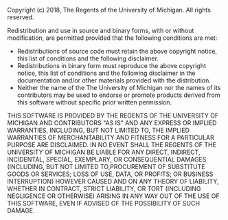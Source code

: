 Copyright (c) 2018, The Regents of the University of Michigan.
All rights reserved.

Redistribution and use in source and binary forms, with or without
modification, are permitted provided that the following conditions are
met:

* Redistributions of source code must retain the above copyright
  notice, this list of conditions and the following disclaimer.
* Redistributions in binary form must reproduce the above copyright
  notice, this list of conditions and the following disclaimer in the
  documentation and/or other materials provided with the distribution.
* Neither the name of the The University of Michigan nor the
  names of its contributors may be used to endorse or promote products
  derived from this software without specific prior written permission.

THIS SOFTWARE IS PROVIDED BY THE REGENTS OF THE UNIVERSITY OF MICHIGAN AND
CONTRIBUTORS "AS IS" AND ANY EXPRESS OR IMPLIED WARRANTIES, INCLUDING, BUT
NOT LIMITED TO, THE IMPLIED WARRANTIES OF MERCHANTABILITY AND FITNESS FOR
A PARTICULAR PURPOSE ARE DISCLAIMED. IN NO EVENT SHALL THE REGENTS OF THE
UNIVERSITY OF MICHIGAN BE LIABLE FOR ANY DIRECT, INDIRECT, INCIDENTAL,
SPECIAL, EXEMPLARY, OR CONSEQUENTIAL DAMAGES (INCLUDING, BUT NOT LIMITED
TO,PROCUREMENT OF SUBSTITUTE GOODS OR SERVICES; LOSS OF USE, DATA, OR
PROFITS; OR BUSINESS INTERRUPTION) HOWEVER CAUSED AND ON ANY THEORY OF
LIABILITY, WHETHER IN CONTRACT, STRICT LIABILITY, OR TORT (INCLUDING
NEGLIGENCE OR OTHERWISE) ARISING IN ANY WAY OUT OF THE USE OF THIS SOFTWARE,
EVEN IF ADVISED OF THE POSSIBILITY OF SUCH DAMAGE.